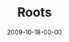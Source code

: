---
layout: message
category: message
series: "The Garden"
title: "Roots"
date: 2009-10-18-00-00
message_id: 586
description: "Chuck Mingo discusses the importance of spending time in good soil."
video: "http://s3.amazonaws.com/crossroads-media/message/video/Web.mp4"
video-duration: "40:59"
video-image: "http://s3.amazonaws.com/crossroads-media/images/Web.jpg"
audio: "http://s3.amazonaws.com/crossroads-media/message/audio/Web.mp3"
audio-duration: "40:59"
notes-description: ""
notes: "http://s3.amazonaws.com/crossroads-media/documents/SN_10_17-18_09.pdf"
notes-title: "Roots (Study Notes)"
program: "http://s3.amazonaws.com/crossroads-media/documents/10_17-18_09Program.pdf"
explicit: false
---
